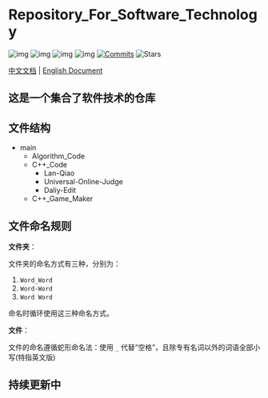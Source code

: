 # Repository_For_Software_Technology

![img](https://img.shields.io/badge/Repostitory_For_Software_Technology-8A2BE2) ![img](https://img.shields.io/badge/Lastest%20Update%20Time-2025/04/12-blue) ![img](https://img.shields.io/badge/Author-MeowWow520-pink) ![img](https://img.shields.io/badge/Language-C/CPP-blue) [![Commits](https://img.shields.io/github/commit-activity/w/MeowWow520/Repository_For_Software_Technology)](https://github.com/MeowWow520/Repository_For_Software_Technology) ![Stars](https://img.shields.io/github/stars/MeowWow520/Repository_For_Software_Technology)  

[中文文档](./Readme_CN.md) | [English Document](./Readme.md)

这是一个集合了软件技术的仓库
---
## 文件结构
- main
  - Algorithm_Code
  - C++_Code
    - Lan-Qiao
    - Universal-Online-Judge
    - Daliy-Edit
  - C++_Game_Maker

## 文件命名规则

**文件夹**：

文件夹的命名方式有三种，分别为：
1. `Word_Word`  
2. `Word-Word`  
3. `Word Word`

命名时循环使用这三种命名方式。

**文件**：

文件的命名遵循蛇形命名法：使用 `_` 代替“空格”，且除专有名词以外的词语全部小写(特指英文版)


## 持续更新中
